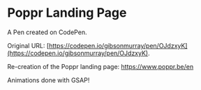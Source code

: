 # Poppr Landing Page

A Pen created on CodePen.

Original URL: [https://codepen.io/gibsonmurray/pen/OJdzxyK](https://codepen.io/gibsonmurray/pen/OJdzxyK).

Re-creation of the Poppr landing page: 
https://www.poppr.be/en

Animations done with GSAP!